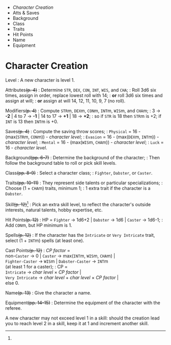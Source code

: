 
<!-- .margin.compass -->
* _Character Creation_
* Atts & Saves
* Background
* Class
* Traits
* Hit Points
* Name
* Equipment


# Character Creation

Level
: A new character is level 1.

Attributes~~(p. 4)~~
: Determine `STR`, `DEX`, `CON`, `INT`, `WIS`, and `CHA`;
: Roll 3d6 six times, assign in order, replace lowest roll with 14;
: **or** roll 3d6 six times and assign at will;
: **or** assign at will 14, 12, 11, 10, 9, 7 (no roll).

Modifiers~~(p. 4)~~
: Compute `STR`m, `DEX`m, `CON`m, `INT`m, `WIS`m, and `CHA`m;
: 3 → **-2** | 4 to 7 → **-1** | 14 to 17 → **+1** | 18 → **+2**;
: so if `STR` is 18 then `STR`m is +2; if `INT` is 13 then `INT`m is +0.

Saves~~(p. 4)~~
: Compute the saving throw scores;
: `Physical` = 16 - (max(`STR`m, `CON`m)) - _character level_;
: `Evasion` = 16 - (max(`DEX`m, `INT`m)) - _character level_;
: `Mental` = 16 - (max(`WIS`m, `CHA`m)) - _character level_;
: `Luck` = 16 - _character level_.

Background~~(pp. 6-7)~~
: Determine the background of the character;
: Then follow the background table to roll or pick skill levels.

Class~~(pp. 8-9)~~
: Select a character class;
: `Fighter`, `Dabster`, or `Caster`.

Traits~~(pp. 10-11)~~
: They represent side talents or particular specializations;
: Choose (1 + `CHA`m) traits, minimum 1;
: 1 extra trait if the character is a `Dabster`.

Skill~~(p. 12)~~[^1]
: Pick an extra skill level, to reflect the character's outside interests, natural talents, hobby expertise, etc.

Hit Points~~(p. 12)~~
: HP = `Fighter` → 1d6+2 | `Dabster` → 1d6 | `Caster` → 1d6-1;
: Add `CON`m, but HP minimum is 1.

Spells~~(p. 12)~~
: If the character has the `Intricate` or `Very Intricate` trait, select (1 + `INT`m) spells (at least one).

Cast Points~~(p. 12)~~
: _CP factor_ =<br/>non-`Caster` → 0 | `Caster` → max(`INT`m, `WIS`m, `CHA`m) |<br/>`Fighter-Caster` → `WIS`m | `Dabster-Caster` → `INT`m<br/>(at least 1 for a caster);
: CP =<br/>`Intricate` → _char level_ × _CP factor_ |<br/>`Very Intricate` → _char level_ + _char level_ × _CP factor_ |<br/>else 0.

Name~~(p. 13)~~
: Give the character a name.

Equipment~~(pp. 14-15)~~
: Determine the equipment of the character with the referee.


[^1]:
  A new character may not exceed level 1 in a skill: should the creation lead you to reach level 2 in a skill, keep it at 1 and increment another skill.

